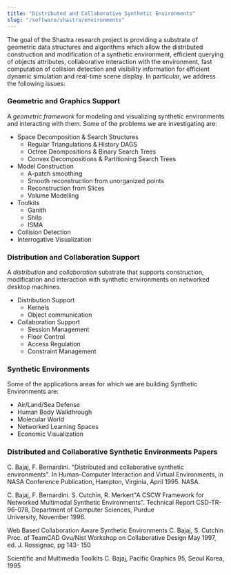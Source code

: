```yaml
---
title: "Distributed and Collaborative Synthetic Environments"
slug: "/software/shastra/environments"
---
```

The goal of the Shastra research project is providing a substrate of geometric data structures and algorithms which allow the distributed construction and modification of a synthetic environment, efficient querying of objects attributes, collaborative interaction with the environment, fast computation of collision detection and visibility information for efficient dynamic simulation and real-time scene display. In particular, we address the following issues:

### Geometric and Graphics Support
A _geometric framework_ for modeling and visualizing synthetic environments and interacting with them. Some of the problems we are investigating are:

*   Space Decomposition & Search Structures
    *   Regular Triangulations & History DAGS
    *   Octree Deompositions & Binary Search Trees
    *   Convex Decompositions & Partitioning Search Trees
*   Model Construction
    *   A-patch smoothing
    *   Smooth reconstruction from unorganized points
    *   Reconstruction from Slices
    *   Volume Modelling
*   Toolkits
    *   Ganith
    *   Shilp
    *   ISMA
*   Collision Detection
*   Interrogative Visualization

### Distribution and Collaboration Support

A _distribution_ and _collaboration_ substrate that supports construction, modification and interaction with synthetic environments on networked desktop machines.

*   Distribution Support
    *   Kernels
    *   Object communication
*   Collaboration Support
    *   Session Management
    *   Floor Control
    *   Access Regulation
    *   Constraint Management

### Synthetic Environments

Some of the applications areas for which we are building Synthetic Environments are:

*   Air/Land/Sea Defense
*   Human Body Walkthrough
*   Molecular World
*   Networked Learning Spaces
*   Economic Visualization

### Distributed and Collaborative Synthetic Environments Papers

C. Bajaj, F. Bernardini. "Distributed and collaborative synthetic environments". In Human-Computer Interaction and Virtual Environments, in NASA Conference Publication, Hampton, Virginia, April 1995. NASA.

C. Bajaj, F. Bernardini. S. Cutchin, R. Merkert"A CSCW Framework for Networked Multimodal Synthetic Environments". Technical Report CSD-TR-96-078, Department of Computer Sciences, Purdue  
University, November 1996.

Web Based Collaboration Aware Synthetic Environments C. Bajaj, S. Cutchin Proc. of TeamCAD Gvu/Nist Workshop on Collaborative Design May 1997, ed. J. Rossignac, pg 143- 150

Scientific and Multimedia Toolkits C. Bajaj, Pacific Graphics 95, Seoul Korea, 1995